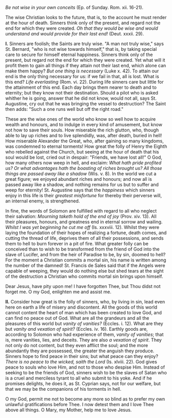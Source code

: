 
*Be not wise in your own conceits* (Ep. of Sunday. Rom. xii. 16-21).

The wise Christian looks to the future, that is, to the account he must render at the hour of death. Sinners think only of the present, and regard not the end for which they were created. *Oh that they would be wise and would understand and would provide for their last end!* (Deut. xxxii. 29).

**I\.** Sinners are foolish; the Saints are truly wise. \"A man not truly wise,\" says St. Bernard, \"who is not wise towards himself,\" that is, by taking special care to secure for himself eternal happiness. Sinners think only of the present, but regard not the end for which they were created. Yet what will it profit them to gain all things if they attain not their last end, which alone can make them happy? *But one thing is necessary* (Luke x. 42). To attain our end is the only thing necessary for us: if we fail in that, all is lost. What is this end? *Life everlasting* (Rom. vi. 22). During life sinners care but little for the attainment of this end. Each day brings them nearer to death and to eternity; but they know not their destination. Should a pilot who is asked whither he is going, answer that he did not know, would not all, says St. Augustine, cry out that he was bringing the vessel to destruction? The Saint then adds: \"Such a one runs well but off the right road.\"

These are the wise ones of the world who know so well how to acquire wealth and honours, and to indulge in every kind of amusement, but know not how to save their souls. How miserable the rich glutton, who, though able to lay up riches and to live splendidly, was, after death, buried in hell! How miserable Alexander the Great, who, after gaining so many kingdoms, was condemned to eternal torments! How great the folly of Henry the Eighth who rebelled against the Church, but seeing at the hour of death that his soul would be lost, cried out in despair: \"Friends, we have lost all!\" O God, how many others now weep in hell, and exclaim: *What hath pride profited us? Or what advantages hath the boasting of riches brought us? All those things are passed away like a shadow* (Wis. v. 8). In the world we cut a great figure; we enjoyed abundant riches and honours; and now all is passed away like a shadow, and nothing remains for us but to suffer and weep for eternity! St. Augustine says that the *happiness* which sinners enjoy in this life is their *greatest misfortune* for thereby their perverse will, an internal enemy, is strengthened.

In fine, the words of Solomon are fulfilled with regard to all who neglect their salvation: *Mourning taketh hold of the end of joy* (Prov. xiv. 13). All their pleasures, honours, and greatness end in eternal sorrow and wailing. *Whilst I was yet beginning he cut me off* (Is. xxxviii. 12). Whilst they were laying the foundation of their hopes of realizing a fortune, death comes, and cutting the thread of life, deprives them of all their possessions, and sends them to hell to burn forever in a pit of fire. What greater folly can be conceived than to wish to be transformed from the friend of God into the slave of Lucifer, and from the heir of Paradise to be, by sin, doomed to hell? For the moment a Christian commits a mortal sin, his name is written among the number of the damned! St. Francis de Sales said that if the Angels were capable of weeping, they would do nothing else but shed tears at the sight of the destruction a Christian who commits mortal sin brings upon himself.

Dear Jesus, have pity upon me! I have forgotten Thee, but Thou didst not forget me. O my God, enlighten me and assist me.

**II\.** Consider how great is the folly of sinners, who, by living in sin, lead even here on earth a life of misery and discontent. All the goods of this world cannot content the heart of man which has been created to love God, and can find no peace out of God. What are all the grandeurs and all the pleasures of this world but *vanity of vanities?* (Eccles. i. 12). What are they but *vanity and vexation of spirit?* (Eccles. iv. 16). Earthly goods are, according to Solomon who had experience of them, *vanity of vanities*; that is, mere vanities, lies, and deceits. They are also *a vexation of spirit*. They not only do not content, but they even afflict the soul; and the more abundantly they are possessed, the greater the anguish they produce. Sinners hope to find peace in their sins; but what peace can they enjoy? *There is no peace to the wicked, saith the Lord* (Is. xlviii. 22). God gives peace to souls who love Him, and not to those who despise Him. Instead of seeking to be the friends of God, sinners wish to be the slaves of Satan who is a cruel and merciless tyrant to all who submit to his yoke. And if he promises delights, he does it, as St. Cyprian says, not for our welfare, but that we may be the companions of his torments in hell.

O my God, permit me not to become any more so blind as to prefer my own unlawful gratifications before Thee. I now detest them and I love Thee above all things. O Mary, my Mother, help me to love Jesus.

